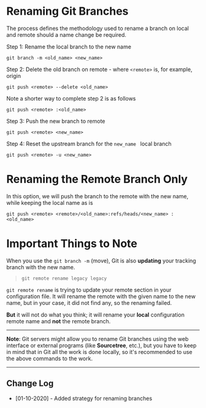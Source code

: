 # Renaming Git Branches

The process defines the methodology used to rename a branch on local and remote should a name change be required.

Step 1: Rename the local branch to the new name 

```shell
git branch -m <old_name> <new_name>
```

Step 2: Delete the old branch on remote - where `<remote>` is, for example, origin

```shell
git push <remote> --delete <old_name>
```

Note a shorter way to complete step 2 is as follows

```shell
git push <remote> :<old_name>
```

Step 3: Push the new branch to remote

```shell
git push <remote> <new_name>
```

Step 4: Reset the upstream branch for the `new_name ` local branch

```shell
git push <remote> -u <new_name>
```

# Renaming the Remote Branch Only

In this option, we will push the branch to the remote with the new name, while keeping the local name as is

```shell
git push <remote> <remote>/<old_name>:refs/heads/<new_name> :<old_name>	
```

# Important Things to Note

When you use the `git branch -m` (move), Git is also **updating** your tracking branch with the new name.

> ```shell
> git remote rename legacy legacy
> ```

`git remote rename` is trying to update your remote section in your configuration file. It will rename the remote with the given name to the new name, but in your case, it did not find any, so the renaming failed.

**But** it will not do what you think; it will rename your **local** configuration remote name and **not** the remote branch.

---

**Note**: Git servers might allow you to rename Git branches using the web interface or external programs (like **Sourcetree**, etc.), but you have to keep in mind that in Git all the work is done locally, so it's recommended to use the above commands to the work.

---

## Change Log

- [01-10-2020] - Added strategy for renaming branches
